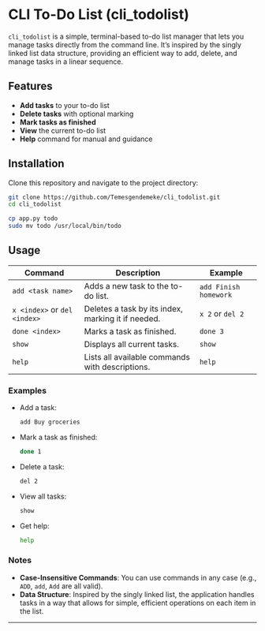 # CLI To-Do List (cli_todolist)

`cli_todolist` is a simple, terminal-based to-do list manager that lets you manage tasks directly from the command line. It’s inspired by the singly linked list data structure, providing an efficient way to add, delete, and manage tasks in a linear sequence.

## Features
- **Add tasks** to your to-do list
- **Delete tasks** with optional marking
- **Mark tasks as finished**
- **View** the current to-do list
- **Help** command for manual and guidance

## Installation
Clone this repository and navigate to the project directory:
```bash
git clone https://github.com/Temesgendemeke/cli_todolist.git
cd cli_todolist
```

```bash
cp app.py todo
sudo mv todo /usr/local/bin/todo
```

## Usage

| Command              | Description                                   | Example                 |
|----------------------|-----------------------------------------------|-------------------------|
| `add <task name>`    | Adds a new task to the to-do list.            | `add Finish homework`   |
| `x <index>` or `del <index>` | Deletes a task by its index, marking it if needed. | `x 2` or `del 2`       |
| `done <index>`       | Marks a task as finished.                     | `done 3`                |
| `show`               | Displays all current tasks.                   | `show`                  |
| `help`               | Lists all available commands with descriptions.| `help`                 |

### Examples
- Add a task:
  ```bash
  add Buy groceries
  ```

- Mark a task as finished:
  ```bash
  done 1
  ```

- Delete a task:
  ```bash
  del 2
  ```

- View all tasks:
  ```bash
  show
  ```

- Get help:
  ```bash
  help
  ```

### Notes
- **Case-Insensitive Commands**: You can use commands in any case (e.g., `ADD`, `add`, `Add` are all valid).
- **Data Structure**: Inspired by the singly linked list, the application handles tasks in a way that allows for simple, efficient operations on each item in the list.

--- 

